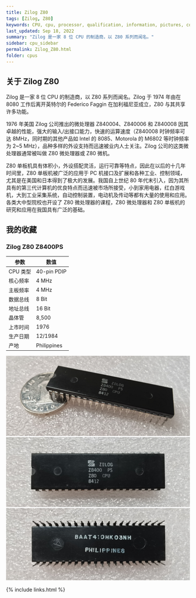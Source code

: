 ```yaml
---
title: Zilog Z80
tags: [Zilog, Z80]
keywords: CPU, cpu, processor, qualification, information, pictures, core, frequency, chip packaging, packaging, cpu info, x86, collection, amd, cyrix, harris, ibm, idt, iit, intel, motorola, nec, sgs, sgs-thomson, siemens, ST, signetics, mhs, ti, texas instruments, ulsi, umc, weitek, zilog, 3002, 4004, 4040, 8008, 808x, 8085, 8088, 8086, 80188, 80186, 80286, 286, 80386, 386, i386, Am386, 386sx, 386dx, 486, i486, 586, 486sx, 486dx, overdrive, 487, pentium, 586, 5x86, 386dlc, 386slc, 486dx2, mmx, ppro, pentium-pro, pro, athlon, duron, z80, dirk oppelt, dirk, oppelt, engineering, sample, samples
last_updated: Sep 18, 2022
summary: "Zilog 是一家 8 位 CPU 的制造商，以 Z80 系列而闻名。"
sidebar: cpu_sidebar
permalink: Zilog_Z80.html
folder: cpus
---
```


## 关于 Zilog Z80

Zilog 是一家 8 位 CPU 的制造商，以 Z80 系列而闻名。Zilog 于 1974 年由在 8080 工作后离开英特尔的 Federico Faggin 在加利福尼亚成立，Z80 与其共享许多功能。

1976 年美国 Zilog 公司推出的微处理器 Z840004、Z840006 和 Z840008 因其卓越的性能，强大的输入/出接口能力，快速的运算速度（Z840008 时钟频率可达 8MHz，同时期的其他产品如 Intel 的 8085、Motorola 的 M6802 等时钟频率为 2~5 MHz），品种多样的外设支持而迅速被业内人士关注。Zilog 公司的这类微处理器通常被叫做 Z80 微处理器或 Z80 微机。

Z80 单板机具有体积小，外设搭配灵活，运行可靠等特点，因此在以后的十几年时间里，Z80 单板机被广泛的应用于 PC 机接口及扩展和各种工业、控制领域，尤其是在美国和日本得到了极大的发展。我国自上世纪 80 年代末引入，因为其所具有的第三代计算机的优良特点而迅速被市场所接受，小到家用电器，红白游戏机，大到工业采集系统，自动控制装置，电动机及传动等都有大量的使用和应用。各类大中型院校也开设了 Z80 微处理器的课程，Z80 微处理器和 Z80 单板机的研究和应用在我国具有广泛的基础。


## 我的收藏

### Zilog Z80 Z8400PS

| 参数 | 数值 |
| ------ | ------ |
| CPU 类型 | 40-pin PDIP |
| 核心频率 | 4 MHz |
| 主板频率 | 4 MHz |
| 数据总线 | 8 Bit |
| 地址总线 | 16 Bit |
| 晶体管 | 8,500 |
| 上市时间 | 1976 |
| 生产日期 | 12/1984 |
| 产地 | Philippines |

![Zilog Z80 Z8400PS 侧面](/images/cpus/Zilog/Zilog_Z80_Z8400PS_3.jpg)
![Zilog Z80 Z8400PS 正面](/images/cpus/Zilog/Zilog_Z80_Z8400PS_1.jpg)
![Zilog Z80 Z8400PS 反面](/images/cpus/Zilog/Zilog_Z80_Z8400PS_2.jpg)

{% include links.html %}
